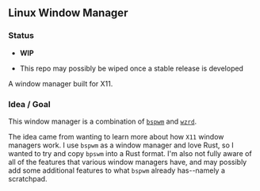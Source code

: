 ## Linux Window Manager

### Status
- **WIP**

- This repo may possibly be wiped once a stable release is developed

A window manager built for X11.

### Idea / Goal

This window manager is a combination of [`bspwm`](https://github.com/baskerville/bspwm) and [`wzrd`](https://github.com/deurzen/wzrd).

The idea came from wanting to learn more about how `X11` window managers work. I use
`bspwm` as a window manager and love Rust, so I wanted to try and copy `bpswm` into a Rust
format. I'm also not fully aware of all of the features that various window managers have,
and may possibly add some additional features to what `bspwm` already has--namely a scratchpad.
